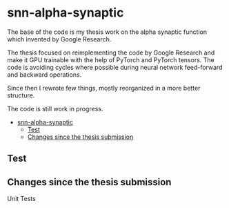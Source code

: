 # snn-alpha-synaptic

The base of the code is my thesis work on the alpha synaptic function which invented by Google Research.

The thesis focused on reimplementing the code by Google Research and make it GPU trainable with the help of PyTorch and PyTorch tensors. The code is avoiding cycles where possible during neural network feed-forward and backward operations.

Since then I rewrote few things, mostly reorganized in a more better structure.

The code is still work in progress.

- [snn-alpha-synaptic](#snn-alpha-synaptic)
  - [Test](#test)
  - [Changes since the thesis submission](#changes-since-the-thesis-submission)

## Test

## Changes since the thesis submission

Unit Tests
